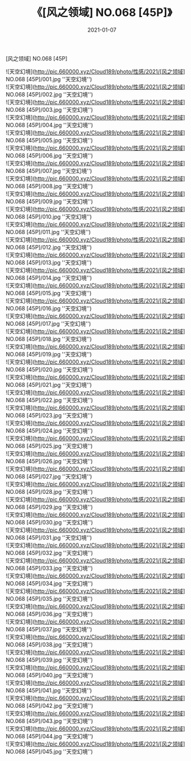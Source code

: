 ﻿---
layout: post
title:  《[风之领域] NO.068 [45P]》
date:   2021-01-07
img: http://pic.660000.xyz/Cloud189/photo/性感/2021/[风之领域] NO.068 [45P]/000.jpg
categories: [美女, 性感, 泳衣]
---

[风之领域] NO.068 [45P]



![天空幻境](http://pic.660000.xyz/Cloud189/photo/性感/2021/[风之领域] NO.068 [45P]/001.jpg ''天空幻境'') <br>
![天空幻境](http://pic.660000.xyz/Cloud189/photo/性感/2021/[风之领域] NO.068 [45P]/002.jpg ''天空幻境'') <br>
![天空幻境](http://pic.660000.xyz/Cloud189/photo/性感/2021/[风之领域] NO.068 [45P]/003.jpg ''天空幻境'') <br>
![天空幻境](http://pic.660000.xyz/Cloud189/photo/性感/2021/[风之领域] NO.068 [45P]/004.jpg ''天空幻境'') <br>
![天空幻境](http://pic.660000.xyz/Cloud189/photo/性感/2021/[风之领域] NO.068 [45P]/005.jpg ''天空幻境'') <br>
![天空幻境](http://pic.660000.xyz/Cloud189/photo/性感/2021/[风之领域] NO.068 [45P]/006.jpg ''天空幻境'') <br>
![天空幻境](http://pic.660000.xyz/Cloud189/photo/性感/2021/[风之领域] NO.068 [45P]/007.jpg ''天空幻境'') <br>
![天空幻境](http://pic.660000.xyz/Cloud189/photo/性感/2021/[风之领域] NO.068 [45P]/008.jpg ''天空幻境'') <br>
![天空幻境](http://pic.660000.xyz/Cloud189/photo/性感/2021/[风之领域] NO.068 [45P]/009.jpg ''天空幻境'') <br>
![天空幻境](http://pic.660000.xyz/Cloud189/photo/性感/2021/[风之领域] NO.068 [45P]/010.jpg ''天空幻境'') <br>
![天空幻境](http://pic.660000.xyz/Cloud189/photo/性感/2021/[风之领域] NO.068 [45P]/011.jpg ''天空幻境'') <br>
![天空幻境](http://pic.660000.xyz/Cloud189/photo/性感/2021/[风之领域] NO.068 [45P]/012.jpg ''天空幻境'') <br>
![天空幻境](http://pic.660000.xyz/Cloud189/photo/性感/2021/[风之领域] NO.068 [45P]/013.jpg ''天空幻境'') <br>
![天空幻境](http://pic.660000.xyz/Cloud189/photo/性感/2021/[风之领域] NO.068 [45P]/014.jpg ''天空幻境'') <br>
![天空幻境](http://pic.660000.xyz/Cloud189/photo/性感/2021/[风之领域] NO.068 [45P]/015.jpg ''天空幻境'') <br>
![天空幻境](http://pic.660000.xyz/Cloud189/photo/性感/2021/[风之领域] NO.068 [45P]/016.jpg ''天空幻境'') <br>
![天空幻境](http://pic.660000.xyz/Cloud189/photo/性感/2021/[风之领域] NO.068 [45P]/017.jpg ''天空幻境'') <br>
![天空幻境](http://pic.660000.xyz/Cloud189/photo/性感/2021/[风之领域] NO.068 [45P]/018.jpg ''天空幻境'') <br>
![天空幻境](http://pic.660000.xyz/Cloud189/photo/性感/2021/[风之领域] NO.068 [45P]/019.jpg ''天空幻境'') <br>
![天空幻境](http://pic.660000.xyz/Cloud189/photo/性感/2021/[风之领域] NO.068 [45P]/020.jpg ''天空幻境'') <br>
![天空幻境](http://pic.660000.xyz/Cloud189/photo/性感/2021/[风之领域] NO.068 [45P]/021.jpg ''天空幻境'') <br>
![天空幻境](http://pic.660000.xyz/Cloud189/photo/性感/2021/[风之领域] NO.068 [45P]/022.jpg ''天空幻境'') <br>
![天空幻境](http://pic.660000.xyz/Cloud189/photo/性感/2021/[风之领域] NO.068 [45P]/023.jpg ''天空幻境'') <br>
![天空幻境](http://pic.660000.xyz/Cloud189/photo/性感/2021/[风之领域] NO.068 [45P]/024.jpg ''天空幻境'') <br>
![天空幻境](http://pic.660000.xyz/Cloud189/photo/性感/2021/[风之领域] NO.068 [45P]/025.jpg ''天空幻境'') <br>
![天空幻境](http://pic.660000.xyz/Cloud189/photo/性感/2021/[风之领域] NO.068 [45P]/026.jpg ''天空幻境'') <br>
![天空幻境](http://pic.660000.xyz/Cloud189/photo/性感/2021/[风之领域] NO.068 [45P]/027.jpg ''天空幻境'') <br>
![天空幻境](http://pic.660000.xyz/Cloud189/photo/性感/2021/[风之领域] NO.068 [45P]/028.jpg ''天空幻境'') <br>
![天空幻境](http://pic.660000.xyz/Cloud189/photo/性感/2021/[风之领域] NO.068 [45P]/029.jpg ''天空幻境'') <br>
![天空幻境](http://pic.660000.xyz/Cloud189/photo/性感/2021/[风之领域] NO.068 [45P]/030.jpg ''天空幻境'') <br>
![天空幻境](http://pic.660000.xyz/Cloud189/photo/性感/2021/[风之领域] NO.068 [45P]/031.jpg ''天空幻境'') <br>
![天空幻境](http://pic.660000.xyz/Cloud189/photo/性感/2021/[风之领域] NO.068 [45P]/032.jpg ''天空幻境'') <br>
![天空幻境](http://pic.660000.xyz/Cloud189/photo/性感/2021/[风之领域] NO.068 [45P]/033.jpg ''天空幻境'') <br>
![天空幻境](http://pic.660000.xyz/Cloud189/photo/性感/2021/[风之领域] NO.068 [45P]/034.jpg ''天空幻境'') <br>
![天空幻境](http://pic.660000.xyz/Cloud189/photo/性感/2021/[风之领域] NO.068 [45P]/035.jpg ''天空幻境'') <br>
![天空幻境](http://pic.660000.xyz/Cloud189/photo/性感/2021/[风之领域] NO.068 [45P]/036.jpg ''天空幻境'') <br>
![天空幻境](http://pic.660000.xyz/Cloud189/photo/性感/2021/[风之领域] NO.068 [45P]/037.jpg ''天空幻境'') <br>
![天空幻境](http://pic.660000.xyz/Cloud189/photo/性感/2021/[风之领域] NO.068 [45P]/038.jpg ''天空幻境'') <br>
![天空幻境](http://pic.660000.xyz/Cloud189/photo/性感/2021/[风之领域] NO.068 [45P]/039.jpg ''天空幻境'') <br>
![天空幻境](http://pic.660000.xyz/Cloud189/photo/性感/2021/[风之领域] NO.068 [45P]/040.jpg ''天空幻境'') <br>
![天空幻境](http://pic.660000.xyz/Cloud189/photo/性感/2021/[风之领域] NO.068 [45P]/041.jpg ''天空幻境'') <br>
![天空幻境](http://pic.660000.xyz/Cloud189/photo/性感/2021/[风之领域] NO.068 [45P]/042.jpg ''天空幻境'') <br>
![天空幻境](http://pic.660000.xyz/Cloud189/photo/性感/2021/[风之领域] NO.068 [45P]/043.jpg ''天空幻境'') <br>
![天空幻境](http://pic.660000.xyz/Cloud189/photo/性感/2021/[风之领域] NO.068 [45P]/044.jpg ''天空幻境'') <br>
![天空幻境](http://pic.660000.xyz/Cloud189/photo/性感/2021/[风之领域] NO.068 [45P]/045.jpg ''天空幻境'') <br>